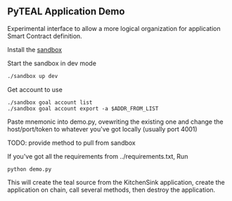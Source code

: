 PyTEAL Application Demo
------------------------

Experimental interface to allow a more logical organization for application Smart Contract definition.

Install the [sandbox](https://github.com/algorand/sandbox)

Start the sandbox in dev mode
```sh
./sandbox up dev
```

Get account to use
```
./sandbox goal account list
./sandbox goal account export -a $ADDR_FROM_LIST
```

Paste mnemonic into demo.py, ovewriting the existing one and change the host/port/token to whatever you've got locally (usually port 4001)

TODO: provide method to pull from sandbox

If you've got all the requirements from ../requirements.txt, Run
```
python demo.py
```

This will create the teal source from the KitchenSink application, create the application on chain, call several methods, then destroy the application.
